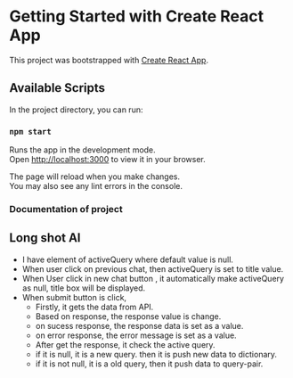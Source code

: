 # Getting Started with Create React App

This project was bootstrapped with [Create React App](https://github.com/facebook/create-react-app).

## Available Scripts

In the project directory, you can run:

### `npm start`

Runs the app in the development mode.\
Open [http://localhost:3000](http://localhost:3000) to view it in your browser.

The page will reload when you make changes.\
You may also see any lint errors in the console.

### Documentation of project

## Long shot AI

- I have element of activeQuery where default value is null.
- When user click on previous chat, then activeQuery is set to title value.
- When User click in new chat button , it automatically make activeQuery as null, title box will be displayed.
- When submit button is click,
     - Firstly, it gets the data from API.
     - Based on response, the response value is change.
     - on sucess response, the response data is set as a value.
     - on error response, the error message is set as a value.
     - After get the response, it check the active query.
     - if it is null, it is a new query. then it is push new data to dictionary.
     - if it is not null, it is a old query, then it push data to query-pair.